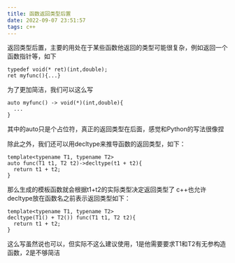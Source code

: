 ```yaml
---
title: 函数返回类型后置
date: 2022-09-07 23:51:57
tags: c++
---
```


返回类型后置，主要的用处在于某些函数他返回的类型可能很复杂，例如返回一个函数指针等，如下
~~~
typedef void(* ret)(int,double);
ret myfunc(){...}
~~~
为了更加简洁，我们可以这么写

~~~
auto myfunc() -> void(*)(int,double){
  ...
}
~~~
其中的auto只是个占位符，真正的返回类型在后面，感觉和Python的写法很像捏

除此之外，我们还可以用decltype来推导函数的返回类型，如下：
~~~
template<typename T1, typename T2>
auto func(T1 t1, T2 t2)->decltype(t1 + t2){
  return t1 + t2;
}
~~~
那么生成的模板函数就会根据t1+t2的实际类型决定返回类型了
c++也允许decltype放在函数名之前表示返回类型如下：
~~~
template<typename T1, typename T2>
decltype(T1() + T2()) func(T1 t1, T2 t2){
  return t1 + t2;
}
~~~
这么写虽然说也可以，但实际不这么建议使用，1是他需要要求T1和T2有无参构造函数，2是不够简洁


